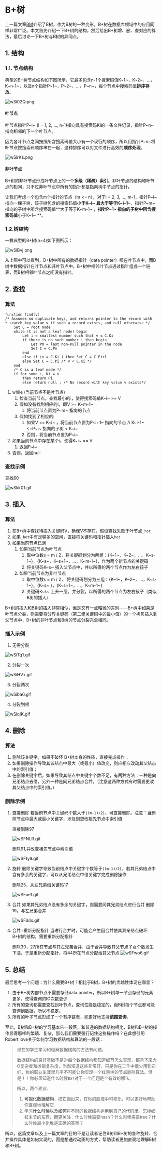 # B+树

上一篇文章[B树](https://zhuanlan.zhihu.com/p/208861039)介绍了B树，作为B树的一种变形，B+树在数据库领域中的应用同样非常广泛。本文首先介绍一下B+树的结构，然后给出B+树增、删、查对应的算法，最后讨论一下B+树与B树的异同点。

## 1. 结构

### 1.1. 节点结构

典型的B+树节点结构如下图所示，它最多包含n-1个搜索码值K~1~，K~2~，...，K~n-1~，以及n个指针P~1~，P~2~，...，P~n~，每个节点中搜索码值**排序存放**。

![wSi02Q.png](https://s1.ax1x.com/2020/09/02/wSi02Q.png)



#### 叶节点

叶节点指针P~i~ (i = 1, 2, ..., n-1)指向具有搜索码Ki的一条文件记录，指针P~n~指向相邻的下一个叶节点。

因为各叶节点之间按照所含搜索码值大小有一个现行的顺序，所以用指针P~n~将叶节点按搜索码顺序串在一起，这种排序可以对文件进行高效的**顺序处理**。

![wSirKs.png](https://s1.ax1x.com/2020/09/02/wSirKs.png)



#### 非叶节点

B+树的非叶节点形成叶节点上的一个**多级（稀疏）索引**。非叶节点的结构和叶节点的相同，只不过非叶节点中所有的指针都是指向树中节点的指针。

让我们考虑一个包含m个指针的节点（m <= n），对于i = 2, 3, ..., m-1，指针P~i~指向一棵子树，该子树包含的搜索码值**小于K~i~ 且大于等于K~i-1~**，指针P~m~ 指向的子树中所含搜索码值**大于等于K~m-1~ **，指针P~1~ 指向的子树中所含搜索码值**小于K~1~ **。

### 1.2.树结构 

一棵典型的B+树(n=4)如下图所示：

![wSiBvj.png](https://s1.ax1x.com/2020/09/02/wSiBvj.png)

从上图中可以看到，B+树中所有的数据指针（data pointer）都在叶节点中，而B树中数据指针在叶节点和非叶节点中。B+树中相邻叶节点通过指针组成一个链表，而B树相邻叶节点之间没有指针。



## 2. 查找

### 算法

```
function find(v)
/* Assumes no duplicate keys, and returns pointer to the record with
* search key value v if such a record exists, and null otherwise */
	Set C = root node
	while (C is not a leaf node) begin
		Let i = smallest number such that v ≤ C.Ki
		if there is no such number i then begin
			Let Pm = last non-null pointer in the node
			Set C = C.Pm
		end
		else if (v = C.Ki ) then Set C = C.Pi+1
		else Set C = C.Pi /* v < C.Ki */
	end
	/* C is a leaf node */
	if for some i, Ki = v
		then return Pi
		else return null ; /* No record with key value v exists*/
```

1. while (当前节点不是叶节点)
   1. 检查当前节点，查找最小的i，使得搜索码值K~i~ >= V
   2. 假如没有找到相应的i，即V >= K~m-1~ 
      1. 将当前节点置为P~m~ 指向的节点
   3. 假如找到了相应的i
      1. 如果V == K~i~ ，将当前节点置为P~i+1~ 指向的节点		// K~i-1~ <=P~i~ 指向的子树 < K~i~
      2. 否则，将当前节点置为P~i~ 
2. 如果当前节点中存在某个i，使得K~i~ == V
   1. 返回P~i~ 
3. 否则，返回null



### 查找示例

查找60

![wSkk01.gif](https://s1.ax1x.com/2020/09/02/wSkk01.gif)



## 3. 插入

### 算法

1. 在B+树中查找待插入关键码V，确保V不存在，假设查找失败于叶节点`_hot`
2. 如果`_hot`中有足够多的空间，直接将关键码和指针插入`hot`
3. 如果当前节点已满
   1. 如果当前节点为叶节点
      1. 取中位数s = m / 2，将关键码划分为两组：{K~1~，K~2~，...，K~s-1~}，{K~s~，K~s+1~，...，K~m-1~}，作为两个新节点的关键码 
      2. 将关键码K~s~ 插入父节点中，并以所得的两个节点作为左右孩子
   2. 如果当前节点为非叶节点
      1. 取中位数s = m / 2， 将关键码划分为三组：{K~1~，K~2~，...，K~s-1~}，{K~s~ }，{K~s+1~，...，K~m-1~}
      2. 关键码K~s~ 上升一层，并分裂，以所得的两个节点为左右孩子（类似B树的插入）



B+树的插入和B树的插入非常相似，但是又有一点略微的差别——B+树中如果是叶节点分裂，则需要将分界关键码（第二组关键码中的最小值）的一个拷贝插入到父节点中，B+树的非叶节点和B树的节点分裂完全相同。



### 插入示例

1. 无需分裂

![wSiTq1.gif](https://s1.ax1x.com/2020/09/02/wSiTq1.gif)



2. 分裂一次

![wSiHVx.gif](https://s1.ax1x.com/2020/09/02/wSiHVx.gif)



3. 分裂两次

![wSiba6.gif](https://s1.ax1x.com/2020/09/02/wSiba6.gif)



4. 分裂到根

![wSiqIK.gif](https://s1.ax1x.com/2020/09/02/wSiqIK.gif)



## 4. 删除

### 算法

1. 删除该关键字，如果不破坏 B+树本身的性质，直接完成操作；
2. 如果删除操作导致其该结点中最大（或最小）值改变，则应相应改动其父结点中的索引值；
3. 在删除关键字后，如果导致其结点中关键字个数不足，有两种方法：一种是向兄弟结点去借，另外一种是同兄弟结点合并。（注意这两种方式有时需要更改其父结点中的索引值。）


### 删除示例

1. 直接删除
   若当前节点中关键码个数大于`⌈(m-1)/2⌉`，可直接删除。注意：当删除节点中最大或最小关键字，涉及到更改祖先节点中索引值

   直接删除97

   ![wSFNLR.gif](https://s1.ax1x.com/2020/09/02/wSFNLR.gif)


   删除91,并改变祖先节点中索引值

   ![wSFty9.gif](https://s1.ax1x.com/2020/09/02/wSFty9.gif)

2. 旋转
   删除关键字导致当前结点中关键字个数等于`⌈(m-1)/2⌉`，若其兄弟结点中含有多余的关键字，可以从兄弟结点中借关键字完成删除操作

   删除25，从左兄弟借关键码17

   ![wSFae1.gif](https://s1.ax1x.com/2020/09/02/wSFae1.gif)



3. 合并
   如果其兄弟结点没有多余的关键字，则需要同其兄弟结点进行合并
   删除19，与左兄弟合并

   ![wSFddx.gif](https://s1.ax1x.com/2020/09/02/wSFddx.gif)



4. 合并+重新分配指针
   当进行合并时，可能会产生因合并使其双亲结点破坏 B+树的结构，需要重新分配指针

   删除30，27所在节点与其左兄弟合并，由于合并导致其父节点子女个数发生下溢，于是重新分配指针，将44所在节点分配给其父节点
   ![wSFwo6.gif](https://s1.ax1x.com/2020/09/02/wSFwo6.gif)



## 5. 总结

最后思考一个问题：为什么需要B+树？相比于B树，B+树的优越性体现在哪里？

1. 由于B+树内部节点不需要存储data pointer，所以B+树单一节点存储的元素更多，使得查询的IO次数更少
2. 所有的查询都需要查找到叶节点，查询性能是稳定的，而B树每个节点都可能查询到数据，所以不稳定。
3. 所有的叶子节点形成了一个有序链表，能更好地支持**范围查询**。

至此，B树和B+树的学习基本告一段落。和普通的数据结构相比，B树和B+树的操作显得那样的繁琐、复杂，那么我们需要强行记住这些操作吗？在此想引用Robert love关于如何学习数据结构和算法的一段话：

>现在的学生学习和理解数据结构的方法有问题。
>
>数据结构的良好基础不是对每个数据结构都知道细节怎么实现，都背下来大O复杂度和摊销复杂度，当然知道这些非常好，只是你在工作中很少用到它们，你的职业生涯里几乎不可能让你实现一个红黑树的节点删除算法。但是！！你必须知道什么时候`BST`对于一个问题是个有效的解法。
>
>所以，两个建议:
>
>1. **可视化数据结构**，把它画出来，在你的脑海中可视化，可以更好地帮助你直观地理解它
>2. 学习**什么时候**以及**如何**将不同的数据结构运用到自己的代码里。忘掉细枝末节的东西，而更关注：什么时候需要hash？什么时候需要tree？什么时候最小化堆是正确的答案？

所以，这篇文章以及上一篇文章的目的不是让读者记住B树和B+树的各种旋转、合并操作具体是如何实现的，而是想通过动画的方式，帮助读者更加直观地理解B树和B+树。